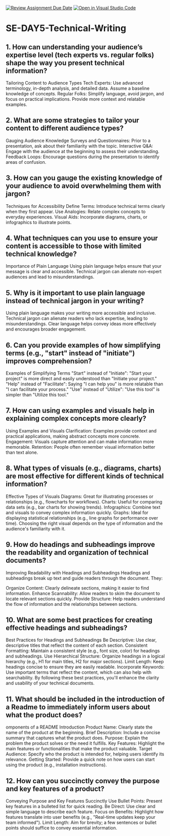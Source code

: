 [![Review Assignment Due Date](https://classroom.github.com/assets/deadline-readme-button-22041afd0340ce965d47ae6ef1cefeee28c7c493a6346c4f15d667ab976d596c.svg)](https://classroom.github.com/a/zsAR-pyY)
[![Open in Visual Studio Code](https://classroom.github.com/assets/open-in-vscode-2e0aaae1b6195c2367325f4f02e2d04e9abb55f0b24a779b69b11b9e10269abc.svg)](https://classroom.github.com/online_ide?assignment_repo_id=18627898&assignment_repo_type=AssignmentRepo)
# SE-DAY5-Technical-Writing
## 1. How can understanding your audience’s expertise level (tech experts vs. regular folks) shape the way you present technical information?
Tailoring Content to Audience Types
Tech Experts: Use advanced terminology, in-depth analysis, and detailed data. Assume a baseline knowledge of concepts.
Regular Folks: Simplify language, avoid jargon, and focus on practical implications. Provide more context and relatable examples.

## 2. What are some strategies to tailor your content to different audience types?
Gauging Audience Knowledge
Surveys and Questionnaires: Prior to a presentation, ask about their familiarity with the topic.
Interactive Q&A: Engage with the audience at the beginning to assess their understanding.
Feedback Loops: Encourage questions during the presentation to identify areas of confusion.

## 3. How can you gauge the existing knowledge of your audience to avoid overwhelming them with jargon?
Techniques for Accessibility
Define Terms: Introduce technical terms clearly when they first appear.
Use Analogies: Relate complex concepts to everyday experiences.
Visual Aids: Incorporate diagrams, charts, or infographics to illustrate points.

## 4. What techniques can you use to ensure your content is accessible to those with limited technical knowledge?
Importance of Plain Language
Using plain language helps ensure that your message is clear and accessible. Technical jargon can alienate non-expert audiences and lead to misunderstandings.

## 5. Why is it important to use plain language instead of technical jargon in your writing?
Using plain language makes your writing more accessible and inclusive. Technical jargon can alienate readers who lack expertise, leading to misunderstandings. Clear language helps convey ideas more effectively and encourages broader engagement.

## 6. Can you provide examples of how simplifying terms (e.g., "start" instead of "initiate") improves comprehension?
Examples of Simplifying Terms
"Start" instead of "Initiate": "Start your project" is more direct and easily understood than "Initiate your project."
"Help" instead of "Facilitate": Saying "I can help you" is more relatable than "I can facilitate your process."
"Use" instead of "Utilize": "Use this tool" is simpler than "Utilize this tool."

## 7. How can using examples and visuals help in explaining complex concepts more clearly?
Using Examples and Visuals
Clarification: Examples provide context and practical applications, making abstract concepts more concrete.
Engagement: Visuals capture attention and can make information more memorable.
Retention: People often remember visual information better than text alone.

## 8. What types of visuals (e.g., diagrams, charts) are most effective for different kinds of technical information?
Effective Types of Visuals
Diagrams: Great for illustrating processes or relationships (e.g., flowcharts for workflows).
Charts: Useful for comparing data sets (e.g., bar charts for showing trends).
Infographics: Combine text and visuals to convey complex information quickly.
Graphs: Ideal for displaying statistical relationships (e.g., line graphs for performance over time).
Choosing the right visual depends on the type of information and the audience's familiarity with it.

## 9. How do headings and subheadings improve the readability and organization of technical documents?
Improving Readability with Headings and Subheadings
Headings and subheadings break up text and guide readers through the document. They:

Organize Content: Clearly delineate sections, making it easier to find information.
Enhance Scannability: Allow readers to skim the document to locate relevant sections quickly.
Provide Structure: Help readers understand the flow of information and the relationships between sections.

## 10. What are some best practices for creating effective headings and subheadings?
Best Practices for Headings and Subheadings
Be Descriptive: Use clear, descriptive titles that reflect the content of each section.
Consistent Formatting: Maintain a consistent style (e.g., font size, color) for headings and subheadings.
Use Hierarchical Structure: Organize headings in a logical hierarchy (e.g., H1 for main titles, H2 for major sections).
Limit Length: Keep headings concise to ensure they are easily readable.
Incorporate Keywords: Use important terms that reflect the content, which can also help with searchability.
By following these best practices, you'll enhance the clarity and usability of your technical documents.

## 11. What should be included in the introduction of a Readme to immediately inform users about what the product does?
omponents of a README Introduction
Product Name: Clearly state the name of the product at the beginning.
Brief Description: Include a concise summary that captures what the product does.
Purpose: Explain the problem the product solves or the need it fulfills.
Key Features: Highlight the main features or functionalities that make the product valuable.
Target Audience: Specify who the product is intended for, helping users identify its relevance.
Getting Started: Provide a quick note on how users can start using the product (e.g., installation instructions).

## 12. How can you succinctly convey the purpose and key features of a product?
 Conveying Purpose and Key Features Succinctly
Use Bullet Points: Present key features in a bulleted list for quick reading.
Be Direct: Use clear and simple language to describe each feature.
Focus on Benefits: Highlight how features translate into user benefits (e.g., "Real-time updates keep your team informed").
Limit Length: Aim for brevity; a few sentences or bullet points should suffice to convey essential information.
